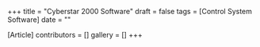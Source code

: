 +++
title = "Cyberstar 2000 Software"
draft = false
tags = [Control System Software]
date = ""

[Article]
contributors = []
gallery = []
+++